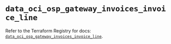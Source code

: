 # `data_oci_osp_gateway_invoices_invoice_line`

Refer to the Terraform Registry for docs: [`data_oci_osp_gateway_invoices_invoice_line`](https://registry.terraform.io/providers/oracle/oci/6.18.0/docs/data-sources/osp_gateway_invoices_invoice_line).
